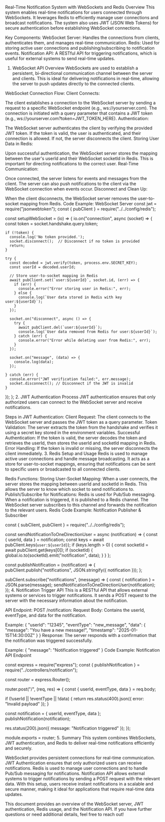 Real-Time Notification System with WebSockets and Redis
Overview
This system enables real-time notifications for users connected through WebSockets. It leverages Redis to efficiently manage user connections and broadcast notifications. The system also uses JWT (JSON Web Tokens) for secure authentication before establishing WebSocket connections.

Key Components:
WebSocket Server: Handles the connections from clients, authenticates them, and manages real-time communication.
Redis: Used for storing active user connections and publishing/subscribing to notification events.
Notification API: A RESTful API for triggering notifications, which is useful for external systems to send real-time updates.
1. WebSocket API Overview
WebSockets are used to establish a persistent, bi-directional communication channel between the server and clients. This is ideal for delivering notifications in real-time, allowing the server to push updates directly to the connected clients.

WebSocket Connection Flow:
Client Connects:

The client establishes a connection to the WebSocket server by sending a request to a specific WebSocket endpoint (e.g., ws://yourserver.com).
The connection is initiated with a query parameter that contains a JWT token (e.g., ws://yourserver.com?token=JWT_TOKEN_HERE).
Authentication:

The WebSocket server authenticates the client by verifying the provided JWT token.
If the token is valid, the user is authenticated, and their connection is allowed. If not, the server disconnects the client.
Storing User Data in Redis:

Upon successful authentication, the WebSocket server stores the mapping between the user's userId and their WebSocket socketId in Redis.
This is important for directing notifications to the correct user.
Real-Time Communication:

Once connected, the server listens for events and messages from the client.
The server can also push notifications to the client via the WebSocket connection when events occur.
Disconnect and Clean Up:

When the client disconnects, the WebSocket server removes the user-to-socket mapping from Redis.
Code Example: WebSocket Server
const jwt = require("jsonwebtoken");
const { pubClient } = require("../../config/redis");

const setupWebSocket = (io) => {
  io.on("connection", async (socket) => {
    const token = socket.handshake.query.token;

    if (!token) {
      console.log('No token provided.');
      socket.disconnect();  // Disconnect if no token is provided
      return;
    }

    try {
      const decoded = jwt.verify(token, process.env.SECRET_KEY);
      const userId = decoded.userId;

      // Store user-to-socket mapping in Redis
      await pubClient.set(`user:${userId}`, socket.id, (err) => {
        if (err) {
          console.error("Error storing user in Redis:", err);
        } else {
          console.log(`User data stored in Redis with key user:${userId}`);
        }
      });

      socket.on("disconnect", async () => {
        try {
          await pubClient.del(`user:${userId}`);
          console.log(`User data removed from Redis for user:${userId}`);
        } catch (err) {
          console.error("Error while deleting user from Redis:", err);
        }
      });

      socket.on("message", (data) => {
        console.log(data);
      });

    } catch (err) {
      console.error("JWT verification failed:", err.message);
      socket.disconnect(); // Disconnect if the JWT is invalid
    }
  });
};
2. JWT Authentication Process
JWT authentication ensures that only authorized users can connect to the WebSocket server and receive notifications.

Steps in JWT Authentication:
Client Request:
The client connects to the WebSocket server and passes the JWT token as a query parameter.
Token Validation:
The server extracts the token from the handshake and verifies it using a secret key stored in the environment variables.
Successful Authentication:
If the token is valid, the server decodes the token and retrieves the userId, then stores the userId and socketId mapping in Redis.
Error Handling:
If the token is invalid or missing, the server disconnects the client immediately.
3. Redis Setup and Usage
Redis is used to manage active user connections and handle message broadcasting. It acts as a store for user-to-socket mappings, ensuring that notifications can be sent to specific users or broadcasted to all connected clients.

Redis Functions:
Storing User-Socket Mapping:
When a user connects, the server stores the mapping between userId and socketId in Redis. This allows the server to know which socket to send notifications to.
Publish/Subscribe for Notifications:
Redis is used for Pub/Sub messaging. When a notification is triggered, it is published to a Redis channel. The WebSocket server subscribes to this channel and forwards the notification to the relevant users.
Redis Code Example: Notification Publisher & Subscriber

const { subClient, pubClient } = require("../../config/redis");

const sendNotificationToOneDirectionUser = async (notification) => {
  const { userId, data } = notification;
  const keys = await pubClient.keys(`user:${userId}`);
  if (keys.length > 0) {
    const socketId = await pubClient.get(keys[0]);
    if (socketId) {
      global.io.to(socketId).emit("notification", data);
    }
  }
};

const publishNotification = (notification) => {
  pubClient.publish("notifications", JSON.stringify({ notification }));
};

subClient.subscribe("notifications", (message) => {
  const { notification } = JSON.parse(message);
  sendNotificationToOneDirectionUser(notification);
});
4. Notification Trigger API
This is a RESTful API that allows external systems or services to trigger notifications. It sends a POST request to the server with the necessary information about the notification.

API Endpoint:
POST /notification:
Request Body: Contains the userId, eventType, and data for the notification.

Example:
{
  "userId": "12345",
  "eventType": "new_message",
  "data": {
    "message": "You have a new message!",
    "timestamp": "2025-01-15T14:30:00Z"
  }
}
Response: The server responds with a confirmation that the notification was triggered successfully.

Example:
{
  "message": "Notification triggered"
}
Code Example: Notification API Endpoint

const express = require("express");
const { publishNotification } = require("../controllers/notification");

const router = express.Router();

router.post("/", (req, res) => {
  const { userId, eventType, data } = req.body;

  if (!userId || !eventType || !data) {
    return res.status(400).json({ error: "Invalid payload" });
  }

  const notification = { userId, eventType, data };
  publishNotification(notification);

  res.status(200).json({ message: "Notification triggered" });
});

module.exports = router;
5. Summary
This system combines WebSockets, JWT authentication, and Redis to deliver real-time notifications efficiently and securely.

WebSocket provides persistent connections for real-time communication.
JWT Authentication ensures that only authorized users can receive notifications.
Redis is used to manage user connections and to handle Pub/Sub messaging for notifications.
Notification API allows external systems to trigger notifications by sending a POST request with the relevant data.
With this setup, users receive instant notifications in a scalable and secure manner, making it ideal for applications that require real-time data updates.

This document provides an overview of the WebSocket server, JWT authentication, Redis usage, and the Notification API. If you have further questions or need additional details, feel free to reach out!
